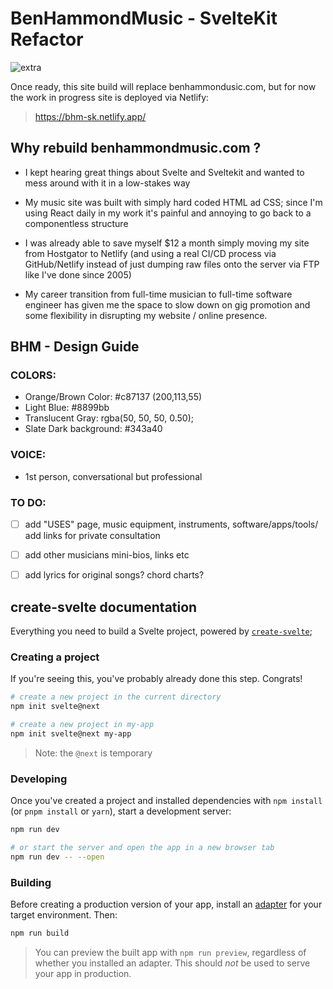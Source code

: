 # BenHammondMusic - SvelteKit Refactor

![extra](https://user-images.githubusercontent.com/41567007/148659609-62e761b9-4c78-44a9-8668-bfdd0295933b.jpg)

Once ready, this site build will replace benhammondusic.com, but for now the work in progress site is deployed via Netlify:

> https://bhm-sk.netlify.app/

## Why rebuild benhammondmusic.com ?

- I kept hearing great things about Svelte and Sveltekit and wanted to mess around with it in a low-stakes way

- My music site was built with simply hard coded HTML ad CSS; since I'm using React daily in my work it's painful and annoying to go back to a componentless structure
- I was already able to save myself $12 a month simply moving my site from Hostgator to Netlify (and using a real CI/CD process via GitHub/Netlify instead of just dumping raw files onto the server via FTP like I've done since 2005)
- My career transition from full-time musician to full-time software engineer has given me the space to slow down on gig promotion and some flexibility in disrupting my website / online presence.

## BHM - Design Guide


### COLORS:

- Orange/Brown Color: #c87137 (200,113,55)
- Light Blue: #8899bb
- Translucent Gray: rgba(50, 50, 50, 0.50);
- Slate Dark background: #343a40

### VOICE:

- 1st person, conversational but professional

### TO DO:

- [ ] add "USES" page, music equipment, instruments, software/apps/tools/ add links for private consultation
- [ ] add other musicians mini-bios, links etc
- [ ] add lyrics for original songs? chord charts?


## create-svelte documentation


Everything you need to build a Svelte project, powered by [`create-svelte`](https://github.com/sveltejs/kit/tree/master/packages/create-svelte);

### Creating a project


If you're seeing this, you've probably already done this step. Congrats!

```bash
# create a new project in the current directory
npm init svelte@next

# create a new project in my-app
npm init svelte@next my-app
```

> Note: the `@next` is temporary

### Developing


Once you've created a project and installed dependencies with `npm install` (or `pnpm install` or `yarn`), start a development server:

```bash
npm run dev

# or start the server and open the app in a new browser tab
npm run dev -- --open
```

### Building


Before creating a production version of your app, install an [adapter](https://kit.svelte.dev/docs#adapters) for your target environment. Then:

```bash
npm run build
```

> You can preview the built app with `npm run preview`, regardless of whether you installed an adapter. This should _not_ be used to serve your app in production.
